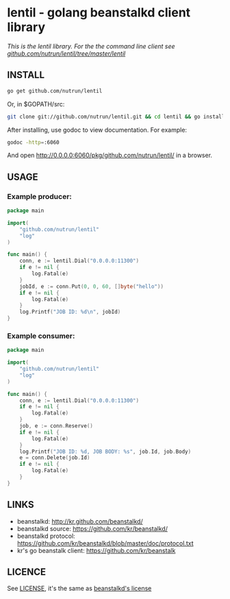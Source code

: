 # lentil - golang beanstalkd client library

_This is the lentil library. For the the command line client see [github.com/nutrun/lentil/tree/master/lentil](https://github.com/nutrun/lentil/tree/master/lentil)_

## INSTALL
```bash
go get github.com/nutrun/lentil
```

Or, in $GOPATH/src:

```bash
git clone git://github.com/nutrun/lentil.git && cd lentil && go install
```

After installing, use godoc to view documentation. For example:

```bash
godoc -http=:6060
```

And open http://0.0.0.0:6060/pkg/github.com/nutrun/lentil/ in a browser.

## USAGE

### Example producer:
```go
package main

import(
	"github.com/nutrun/lentil"
	"log"
)

func main() {
	conn, e := lentil.Dial("0.0.0.0:11300")
	if e != nil {
		log.Fatal(e)
	}
	jobId, e := conn.Put(0, 0, 60, []byte("hello"))
	if e != nil {
		log.Fatal(e)
	}
	log.Printf("JOB ID: %d\n", jobId)
}
```

### Example consumer:
```go
package main

import(
	"github.com/nutrun/lentil"
	"log"
)

func main() {
	conn, e := lentil.Dial("0.0.0.0:11300")
	if e != nil {
		log.Fatal(e)
	}
	job, e := conn.Reserve()
	if e != nil {
		log.Fatal(e)
	}
	log.Printf("JOB ID: %d, JOB BODY: %s", job.Id, job.Body)
	e = conn.Delete(job.Id)
	if e != nil {
		log.Fatal(e)
	}
}
```

## LINKS
* beanstalkd: http://kr.github.com/beanstalkd/
* beanstalkd source: https://github.com/kr/beanstalkd/
* beanstalkd protocol: https://github.com/kr/beanstalkd/blob/master/doc/protocol.txt
* kr's go beanstalk client: https://github.com/kr/beanstalk

## LICENCE
See [LICENSE](https://github.com/nutrun/lentil/blob/master/LICENSE),
it's the same as [beanstalkd's license](https://github.com/kr/beanstalkd/blob/master/LICENSE)
